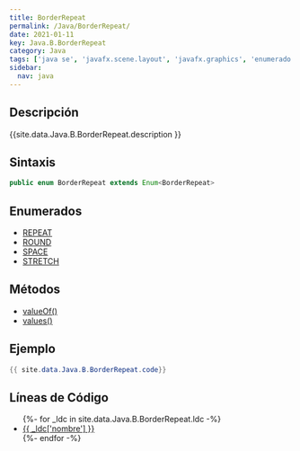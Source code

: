 ```yaml
---
title: BorderRepeat
permalink: /Java/BorderRepeat/
date: 2021-01-11
key: Java.B.BorderRepeat
category: Java
tags: ['java se', 'javafx.scene.layout', 'javafx.graphics', 'enumerado java', 'JavaFX 8.0']
sidebar: 
  nav: java
---
```


## Descripción
{{site.data.Java.B.BorderRepeat.description }}

## Sintaxis
~~~java
public enum BorderRepeat extends Enum<BorderRepeat>
~~~

## Enumerados
* [REPEAT](/Java/BorderRepeat/REPEAT/)
* [ROUND](/Java/BorderRepeat/ROUND/)
* [SPACE](/Java/BorderRepeat/SPACE/)
* [STRETCH](/Java/BorderRepeat/STRETCH/)

## Métodos
* [valueOf()](/Java/BorderRepeat/valueOf/)
* [values()](/Java/BorderRepeat/values/)

## Ejemplo
~~~java
{{ site.data.Java.B.BorderRepeat.code}}
~~~

## Líneas de Código
<ul>
{%- for _ldc in site.data.Java.B.BorderRepeat.ldc -%}
   <li>
       <a href="{{_ldc['url'] }}">{{ _ldc['nombre'] }}</a>
   </li>
{%- endfor -%}
</ul>
